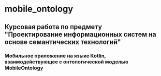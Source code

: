 # mobile_ontology

## Курсовая работа по предмету "Проектирование информационных систем на основе семантических технологий"

### Мобильное приложение на языке Kotlin, взаимодействующее с онтологической моделью MobileOntology
